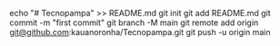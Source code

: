 echo "# Tecnopampa" >> README.md
git init
git add README.md
git commit -m "first commit"
git branch -M main
git remote add origin git@github.com:kauanoronha/Tecnopampa.git
git push -u origin main
